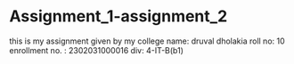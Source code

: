 # Assignment_1-assignment_2
this is my assignment given by my college
name: druval dholakia
roll no: 10
enrollment no. : 2302031000016
div: 4-IT-B(b1)
